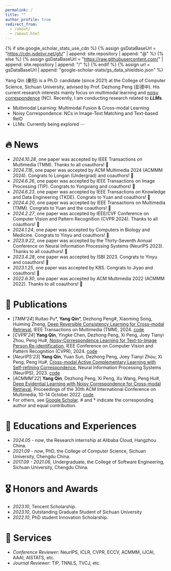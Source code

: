 ```yaml
---
permalink: /
title: "" 
author_profile: true
redirect_from: 
  - /about/
  - /about.html
---
```


{% if site.google_scholar_stats_use_cdn %}
{% assign gsDataBaseUrl = "https://cdn.jsdelivr.net/gh/" | append: site.repository | append: "@" %}
{% else %}
{% assign gsDataBaseUrl = "https://raw.githubusercontent.com/" | append: site.repository | append: "/" %}
{% endif %}
{% assign url = gsDataBaseUrl | append: "google-scholar-stats/gs_data_shieldsio.json" %}

<span class='anchor' id='about-me'></span>

Yang Qin (秦阳) is a Ph.D. candidate (since 2021) at the College of Computer Science, Sichuan University, advised by Prof. Dezhong Peng (彭德中). His current research interests mainly focus on multimodal learning and [noisy correspondence](https://github.com/QinYang79/Noisy-Correspondence-Summary) (NC). Recently, I am conducting research related to ***LLMs***.

- Multimodal Learning: Multimodal Fusion & Cross-modal Learning
- Noisy Correspondence: NCs in Image-Text Matching and Text-based ReID
- LLMs: Currently being  explored $\cdots$


# 🔥 News

- *2024.10.28*, one paper was accepted by IEEE Transactions on Multimedia (TMM). Thanks to all coauthors! 🎉
- *2024.7.16*, one paper was accepted by ACM Multimedia 2024 (ACMMM 2024). Congrats to Longan (Undergrad) and coauthors! 🎉
- *2024.6.26*, one paper was accepted by IEEE Transactions on Image Processing (TIP). Congrats to Yongxiang and coauthors! 🎉
- *2024.6.23*, one paper was accepted by IEEE Transactions on Knowledge and Data Engineering (TKDE). Congrats to Yuan and coauthors! 🎉
- *2024.4.20*, one paper was accepted by IEEE Transactions on Multimedia (TMM). Congrats to Yuan and the coauthors! 🎉
- *2024.2.27*, one paper was accepted by IEEE/CVF Conference on Computer Vision and Pattern Recognition (CVPR 2024). Thanks to all coauthors! 🎉
- *2024.1.24*, one paper was accepted by Computers in Biology and Medicine. Congrats to Yinyu and coauthors! 🎉
- *2023.9.22*, one paper was accepted by the Thirty-Seventh Annual Conference on Neural Information Processing Systems (NeurIPS 2023). Thanks to all coauthors! 🎉
- *2023.4.28*, one paper was accepted by ISBI 2023. Congrats to Yinyu and coauthors! 🎉
- *2023.1.25*, one paper was accepted by KBS. Congrats to Jiyao and coauthors! 🎉
- *2022.6.30*, one paper was accepted by ACM Multimedia 2022 (ACMMM 2022). Thanks to all coauthors! 🎉

# 📝 Publications
- [*TMM'24*] Ruitao Pu*, **Yang Qin***, Dezhong Peng#, Xiaoming Song, Huiming Zheng, [Deep Reversible Consistency Learning for Cross-modal Retrieval](), IEEE Transactions on Multimedia (TMM), 2024. [code]()
- [*CVPR'24*] **Yang Qin**, Yingke Chen, Dezhong Peng, Xi Peng, Joey Tianyi Zhou, Peng Hu#, [Noisy-Correspondence Learning for Text-to-Image Person Re-identification](https://arxiv.org/pdf/2308.09911.pdf), IEEE Conference on Computer Vision and Pattern Recognition (CVPR), 2024.  [code](https://github.com/QinYang79/RDE)
- [*NeurIPS'23*] **Yang Qin**, Yuan Sun, Dezhong Peng, Joey Tianyi Zhou, Xi Peng, Peng Hu#, [Cross-modal Active Complementary Learning with Self-refining Correspondence](https://openreview.net/pdf?id=UBBeUjTja8), Neural Information Processing Systems (NeurIPS), 2023.  [code](https://github.com/QinYang79/CRCL)
- [*ACMMM'22*] **Yang Qin**, Dezhong Peng, Xi Peng, Xu Wang, Peng Hu#, [Deep Evidential Learning with Noisy Correspondence for Cross-modal Retrieval](https://drive.google.com/file/d/1YVXD2ki5txBY6khG62EHwCi6cnQVRE4I/view), Proceedings of the 30th ACM International Conference on Multimedia, 10-14 October 2022. [code](https://github.com/QinYang79/DECL)
- For others, see [Google Scholar](https://scholar.google.com/citations?user=Ci4FBHoAAAAJ&hl=zh-CN&authuser=1). # and * indicate the corresponding author and equal contribution.

# 📖 Educations and Experiences

- *2024.05 -  now*, the Research internship at Alibaba Cloud, Hangzhou China.
- *2021.09 -  now*, PhD, the College of Computer Science, Sichuan University, Chengdu China.
- *2017.09 - 2021.06*, Undergraduate,  the College of Software Engineering, Sichuan University, Chengdu China.

# 🎖 Honors and Awards
- *2023.10*, Tencent Scholarship.
- *2023.10*, Outstanding Graduate Student of Sichuan University
- *2022.10*, PhD student Innovation Scholarship.  

# 🙋 Services 
- *Conference Reviewer*: NeurIPS, ICLR, CVPR, ECCV, ACMMM, IJCAI, AAAI, AISTATS, etc.
- *Journal Reviewer*: TIP, TNNLS, TVCJ, etc.
